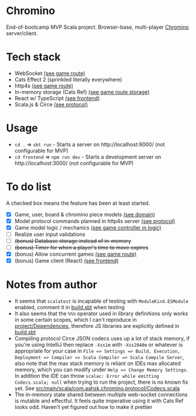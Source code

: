 # Chromino
End-of-bootcamp MVP Scala project. Browser-base, multi-player [Chromino](https://en.wikipedia.org/wiki/Chromino)
server/client.

# Tech stack
- WebSocket [(see game route)](src/main/scala/com.aahsk.chromino.http/GameRoute.scala)
- Cats Effect 2 (sprinkled literally everywhere) 
- http4s [(see game route)](src/main/scala/com.aahsk.chromino.http/GameRoute.scala)
- In-memory storage (Cats Ref) [(see game route storage)](./src/main/scala/com.aahsk.chromino.http/GameRoute.scala)
- React w/ TypeScript [(see frontend)](./frontend)
- Scala.js & Circe [(see protocol)](src/main/scala/com.aahsk.chromino.protocol)

# Usage
- `cd .` => `sbt run` - Starts a server on http://localhost:9000/ (not configurable for MVP)  
- `cd frontend` => `npm run dev` - Starts a development server on http://localhost:3000/ (not configurable for MVP)  

# To do list
A checked box means the feature has been at least started.   

- [x] Game, user, board & chromino piece models [(see domain)](src/main/scala/com/aahsk/chromino/domain)
- [x] Model protocol commands planned in http4s server [(see protocol)](src/main/scala/com.aahsk.chromino.protocol)
- [x] Game model logic / mechanics [(see game controller in logic)](src/main/scala/com.aahsk.chromino.logic/GameController.scala)
- [ ] Realize user input validations
- [ ] ~~(bonus) Database storage instead of in-memory~~
- [ ] ~~(bonus) Timer for when a player's time to move expires~~
- [X] (bonus) Allow concurrent games [(see game route)](src/main/scala/com.aahsk.chromino.http/GameRoute.scala)
- [X] (bonus) Game client (React) [(see frontend)](./frontend)

# Notes from author
- It seems that `scalatest` is incapable of testing with `ModuleKind.ESModule` enabled, comment it
    in [build.sbt](./build.sbt) when testing  
- It also seems that the `%%%` operator used in library definitions only works in some certain scopes, which I can't
    reproduce in [project/Dependencies](./project/Dependencies), therefore JS libraries are explicitly defined
    in [build.sbt](./build.sbt)
- Compiling protocol Circe JSON codecs uses up a lot of stack memory, if you're using IntelliJ then replace
    `-Xss1m` with `-Xss2048m` or whatever is appropriate for your case
    in `File => Settings => Build, Execution, Deployment => Compiler => Scala Compiler => Scala Compile Server`,
    also note that the max stack memory is reliant on IDEs max allocated memory, which you can modify under
    `Help => Change Memory Settings`. In addition the IDE can throw `scalac: Error while emitting Codecs.scala; null`
    when trying to run the project, there is no known fix yet. See
    [src/main/scala/com.aahsk.chromino.protocol/Codecs.scala](./src/main/scala/com.aahsk.chromino.protocol/Codecs.scala)
- The in-memory state shared between multiple web-socket connections is mutable and effectful. It feels quite imperative
    using it with Cats Ref looks odd. Haven't yet figured out how to make it prettier
